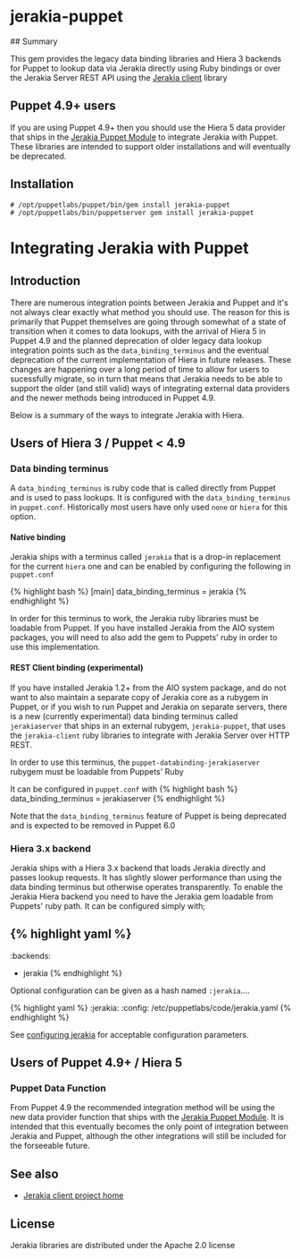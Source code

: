 # jerakia-puppet

## Summary

This gem provides the legacy data binding libraries and Hiera 3 backends for Puppet to lookup data via Jerakia directly using Ruby bindings or  over the Jerakia Server REST API using the [Jerakia client](https://github.com/crayfishx/jerakia-client) library

## Puppet 4.9+ users

If you are using Puppet 4.9+ then you should use the Hiera 5 data provider that ships in the [Jerakia Puppet Module](https://forge.puppet.com/crayfishx/jerakia) to integrate Jerakia with Puppet.  These libraries are intended to support older installations and will eventually be deprecated.


## Installation

```
# /opt/puppetlabs/puppet/bin/gem install jerakia-puppet
# /opt/puppetlabs/bin/puppetserver gem install jerakia-puppet
```


# Integrating Jerakia with Puppet

## Introduction

There are numerous integration points between Jerakia and Puppet and it's not always clear exactly what method you should use.  The reason for this is primarily that Puppet themselves are going through somewhat of a state of transition when it comes to data lookups, with the arrival of Hiera 5 in Puppet 4.9 and the planned deprecation of older legacy data lookup integration points such as the `data_binding_terminus` and the eventual deprecation of the current implementation of Hiera in future releases.  These changes are happening over a long period of time to allow for users to sucessfully migrate, so in turn that means that Jerakia needs to be able to support the older (and still valid) ways of integrating external data providers and the newer methods being introduced in Puppet 4.9.

Below is a summary of the ways to integrate Jerakia with Hiera.

## Users of Hiera 3 / Puppet < 4.9

### Data binding terminus

A `data_binding_terminus` is ruby code that is called directly from Puppet and is used to pass lookups.   It is configured with the `data_binding_terminus` in `puppet.conf`.  Historically most users have only used `none` or `hiera` for this option.

#### Native binding

Jerakia ships with a terminus called `jerakia` that is a drop-in replacement for the current `hiera` one and can be enabled by configuring the following in `puppet.conf`

{% highlight bash %}
[main]
data_binding_terminus = jerakia
{% endhighlight %}

In order for this terminus to work, the Jerakia ruby libraries must be loadable from Puppet.  If you have installed Jerakia from the AIO system packages, you will need to also add the gem to Puppets' ruby in order to use this implementation.

#### REST Client binding (experimental)

If you have installed Jerakia 1.2+ from the AIO system package, and do not want to also maintain a separate copy of Jerakia core as a rubygem in Puppet, or if you wish to run Puppet and Jerakia on separate servers, there is a new (currently experimental) data binding terminus called `jerakiaserver` that ships in an external rubygem, `jerakia-puppet`, that uses the `jerakia-client` ruby libraries to integrate with Jerakia Server over HTTP REST.

In order to use this terminus, the `puppet-databinding-jerakiaserver` rubygem must be loadable from Puppets' Ruby 

It can be configured in `puppet.conf` with
{% highlight bash %}
data_binding_terminus = jerakiaserver
{% endhighlight %}

Note that the `data_binding_terminus` feature of Puppet is being deprecated and is expected to be removed in Puppet 6.0

### Hiera 3.x backend

Jerakia ships with a Hiera 3.x backend that loads Jerakia directly and passes lookup requests. It has slightly slower performance than using the data binding terminus but otherwise operates transparently.  To enable the Jerakia Hiera backend you need to have the Jerakia gem loadable from Puppets' ruby path.  It can be configured simply with;

{% highlight yaml %}
---
:backends:
  - jerakia
{% endhighlight %}

Optional configuration can be given as a hash named `:jerakia`....

{% highlight yaml %}
:jerakia:
  :config: /etc/puppetlabs/code/jerakia.yaml
{% endhighlight %}

See [configuring jerakia](/basics/configure) for acceptable configuration parameters.


## Users of Puppet 4.9+ / Hiera 5

### Puppet Data Function

From Puppet 4.9 the recommended integration method will be using the new data provider function that ships with the [Jerakia Puppet Module](https://forge.puppet.com/crayfishx/jerakia). It is intended that this eventually becomes the only point of integration between Jerakia and Puppet, although the other integrations will still be included for the forseeable future.

## See also

* [Jerakia client project home](https://github.com/crayfishx/jerakia-client)

## License ##

Jerakia libraries are distributed under the Apache 2.0 license



